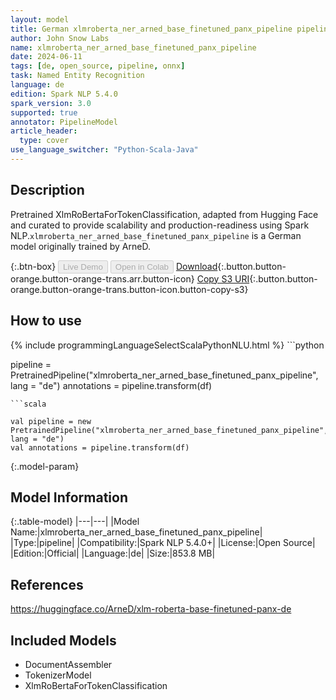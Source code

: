 ```yaml
---
layout: model
title: German xlmroberta_ner_arned_base_finetuned_panx_pipeline pipeline XlmRoBertaForTokenClassification from ArneD
author: John Snow Labs
name: xlmroberta_ner_arned_base_finetuned_panx_pipeline
date: 2024-06-11
tags: [de, open_source, pipeline, onnx]
task: Named Entity Recognition
language: de
edition: Spark NLP 5.4.0
spark_version: 3.0
supported: true
annotator: PipelineModel
article_header:
  type: cover
use_language_switcher: "Python-Scala-Java"
---
```


## Description

Pretrained XlmRoBertaForTokenClassification, adapted from Hugging Face and curated to provide scalability and production-readiness using Spark NLP.`xlmroberta_ner_arned_base_finetuned_panx_pipeline` is a German model originally trained by ArneD.

{:.btn-box}
<button class="button button-orange" disabled>Live Demo</button>
<button class="button button-orange" disabled>Open in Colab</button>
[Download](https://s3.amazonaws.com/auxdata.johnsnowlabs.com/public/models/xlmroberta_ner_arned_base_finetuned_panx_pipeline_de_5.4.0_3.0_1718072021578.zip){:.button.button-orange.button-orange-trans.arr.button-icon}
[Copy S3 URI](s3://auxdata.johnsnowlabs.com/public/models/xlmroberta_ner_arned_base_finetuned_panx_pipeline_de_5.4.0_3.0_1718072021578.zip){:.button.button-orange.button-orange-trans.button-icon.button-copy-s3}

## How to use



<div class="tabs-box" markdown="1">
{% include programmingLanguageSelectScalaPythonNLU.html %}
```python

pipeline = PretrainedPipeline("xlmroberta_ner_arned_base_finetuned_panx_pipeline", lang = "de")
annotations =  pipeline.transform(df)   

```
```scala

val pipeline = new PretrainedPipeline("xlmroberta_ner_arned_base_finetuned_panx_pipeline", lang = "de")
val annotations = pipeline.transform(df)

```
</div>

{:.model-param}
## Model Information

{:.table-model}
|---|---|
|Model Name:|xlmroberta_ner_arned_base_finetuned_panx_pipeline|
|Type:|pipeline|
|Compatibility:|Spark NLP 5.4.0+|
|License:|Open Source|
|Edition:|Official|
|Language:|de|
|Size:|853.8 MB|

## References

https://huggingface.co/ArneD/xlm-roberta-base-finetuned-panx-de

## Included Models

- DocumentAssembler
- TokenizerModel
- XlmRoBertaForTokenClassification